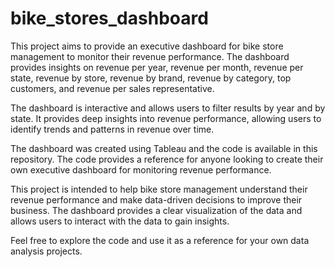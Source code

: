 # bike_stores_dashboard

This project aims to provide an executive dashboard for bike store management to monitor their revenue performance. The dashboard provides insights on revenue per year, revenue per month, revenue per state, revenue by store, revenue by brand, revenue by category, top customers, and revenue per sales representative.

The dashboard is interactive and allows users to filter results by year and by state. It provides deep insights into revenue performance, allowing users to identify trends and patterns in revenue over time.

The dashboard was created using Tableau and the code is available in this repository. The code provides a reference for anyone looking to create their own executive dashboard for monitoring revenue performance.

This project is intended to help bike store management understand their revenue performance and make data-driven decisions to improve their business. The dashboard provides a clear visualization of the data and allows users to interact with the data to gain insights.

Feel free to explore the code and use it as a reference for your own data analysis projects.
